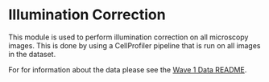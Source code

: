 # Illumination Correction
This module is used to perform illumination correction on all microscopy images.
This is done by using a CellProfiler pipeline that is run on all images in the dataset.

For for information about the data please see the [Wave 1 Data README](../README.md).
